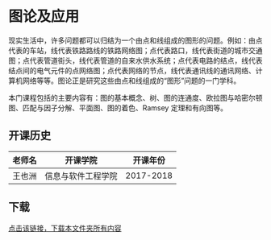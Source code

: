 # 图论及应用

现实生活中，许多问题都可以归结为一个由点和线组成的图形的问题。例如：由点代表的车站，线代表铁路路线的铁路网络图；点代表路口，线代表街道的城市交通图；点代表管道街头，线代表管道的自来水供水系统；点代表电路的结点，线代表结点间的电气元件的点网络图；点代表网络的节点，线代表通讯线的通讯网络、计算机网络等等。图论正是研究这些由点和线组成的“图形”问题的一门学科。

本门课程包括的主要内容有：图的基本概念、树、图的连通度、欧拉图与哈密尔顿图、匹配与因子分解、平面图、图的着色、Ramsey 定理和有向图等。

## 开课历史

老师名|开课学院|开课年份|
---|---|---
王也洲|信息与软件工程学院|2017-2018


## 下载

[点击该链接，下载本文件夹所有内容](https://xovee.github.io/gitzip/?https://github.com/UESTC-Course/uestc-course/tree/master/课程目录/图论及应用)
